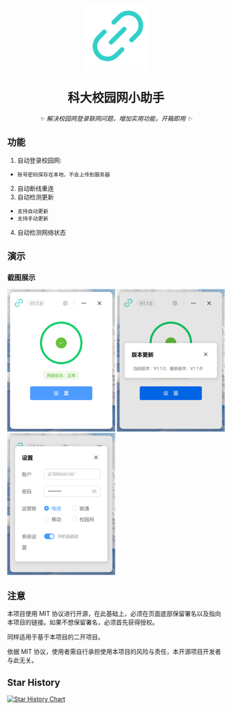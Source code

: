 <p align="center">
  <a href="https://github.com/Ackites/hnust-cna"><img src="./build/icon.png" width="150" height="150" alt="one-api logo"></a>
</p>

<div align="center">

# 科大校园网小助手

*✨ 解决校园网登录联网问题，增加实用功能，开箱即用 ✨*

</div>

## 功能

1. 自动登录校园网:
  - `账号密码保存在本地，不会上传到服务器`
2. 自动断线重连
3. 自动检测更新
  - `支持自动更新`
  - `支持手动更新`
4. 自动检测网络状态

## 演示

### 截图展示

<img width="250" src="./docs/images/home.png" alt="home">
<img width="250" src="./docs/images/update.png" alt="update">
<img width="250" src="./docs/images/setting.png" alt="setting">

## 注意

本项目使用 MIT 协议进行开源，在此基础上，必须在页面底部保留署名以及指向本项目的链接。如果不想保留署名，必须首先获得授权。

同样适用于基于本项目的二开项目。

依据 MIT 协议，使用者需自行承担使用本项目的风险与责任，本开源项目开发者与此无关。

## Star History

<a href="https://star-history.com/#Ackites/hnust-cna&Date">
  <picture>
    <source media="(prefers-color-scheme: dark)" srcset="https://api.star-history.com/svg?repos=Ackites/hnust-cna&type=Date&theme=dark" />
    <source media="(prefers-color-scheme: light)" srcset="https://api.star-history.com/svg?repos=Ackites/hnust-cna&type=Date" />
    <img alt="Star History Chart" src="https://api.star-history.com/svg?repos=Ackites/hnust-cna&type=Date" />
  </picture>
</a>

